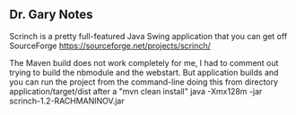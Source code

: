## Dr. Gary Notes
Scrinch is a pretty full-featured Java Swing application that you can get off SourceForge
https://sourceforge.net/projects/scrinch/

The Maven build does not work completely for me, I had to comment out trying to build the
nbmodule and the webstart. But application builds and you can run the project from the
command-line doing this from directory application/target/dist after a "mvn clean install"
java -Xmx128m -jar scrinch-1.2-RACHMANINOV.jar
